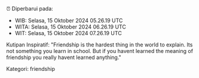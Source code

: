 ⏰ Diperbarui pada:
- WIB: Selasa, 15 Oktober 2024 05.26.19 UTC
- WITA: Selasa, 15 Oktober 2024 06.26.19 UTC
- WIT: Selasa, 15 Oktober 2024 07.26.19 UTC

Kutipan Inspiratif:
"Friendship is the hardest thing in the world to explain. Its not something you learn in school. But if you havent learned the meaning of friendship you really havent learned anything."


Kategori: friendship

